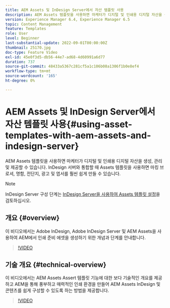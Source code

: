 ```yaml
---
title: AEM Assets 및 InDesign Server에서 자산 템플릿 사용
description: AEM Assets 템플릿을 사용하면 마케터가 디지털 및 인쇄용 디지털 자산을 생성, 관리 및 제공할 수 있습니다. InDesign 서버와 통합할 때 Assets 템플릿을 사용하면 마킹 브로셔, 명함, 전단지, 광고 및 엽서를 훨씬 쉽게 만들 수 있습니다.
version: Experience Manager 6.4, Experience Manager 6.5
topic: Content Management
feature: Templates
role: User
level: Beginner
last-substantial-update: 2022-09-01T00:00:00Z
thumbnail: 25170.jpg
doc-type: Feature Video
exl-id: 45e0f3d5-db56-44e7-ad68-4d60991a6d77
duration: 737
source-git-commit: 48433a5367c281cf5a1c106b08a1306f1b0e8ef4
workflow-type: tm+mt
source-wordcount: '165'
ht-degree: 0%

---
```


# AEM Assets 및 InDesign Server에서 자산 템플릿 사용{#using-asset-templates-with-aem-assets-and-indesign-server}

AEM Assets 템플릿을 사용하면 마케터가 디지털 및 인쇄용 디지털 자산을 생성, 관리 및 제공할 수 있습니다. InDesign 서버와 통합할 때 Assets 템플릿을 사용하면 마킹 브로셔, 명함, 전단지, 광고 및 엽서를 훨씬 쉽게 만들 수 있습니다.

>[!NOTE]
>
>InDesign Server 구성 단계는 [InDesign Server을 사용하여 Assets 템플릿 설정](asset-templates-technical-video-setup.md)을 검토하십시오.

## 개요 {#overview}

이 비디오에서는 Adobe InDesign, Adobe InDesign Server 및 AEM Assets을 사용하여 AEM에서 인쇄 준비 에셋을 생성하기 위한 개념과 단계를 안내합니다.

>[!VIDEO](https://video.tv.adobe.com/v/35401?quality=12&learn=on&captions=kor)

## 기술 개요 {#technical-overview}

이 비디오에서는 AEM Assets Assert 템플릿 기능에 대한 보다 기술적인 개요를 제공하고 AEM을 통해 풍부하고 매력적인 인쇄 환경을 만들어 AEM Assets InDesign 및 콘텐츠를 쉽게 구성할 수 있도록 하는 방법을 제공합니다.

>[!VIDEO](https://video.tv.adobe.com/v/33669?quality=12&learn=on&captions=kor)
